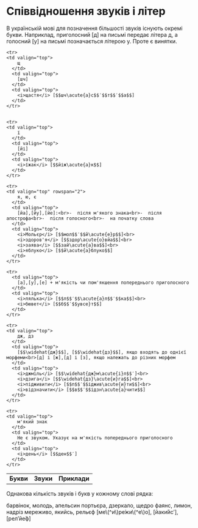 # Співвідношення звуків і літер

В українськiй мовi для позначення бiльшостi звукiв iснують окремi букви. Наприклад, приголосний [<span class="p1">д</span>] на письмi передає лiтера <span class="p1">д</span>, а голосний [<span class="p1">у</span>] на письмi позначається лiтерою <span class="p1">y</span>. Проте є винятки.


<table>
  <body>
    <tr>
      <td align="center" valign="top">
        <b>Букви</b>
      </td>
      <td align="center" valign="top" >
        <b>Звуки</b>
      </td>
      <td align="center" valign="top" >
        <b>Приклади</b>
      </td>
    </tr>

    <tr>
    <td valign="top">
        щ
      </td>
      <td valign="top">
        [шч]
      </td>
      <td valign="top">
        <i>щастя</i> [$$шч\acute{а}с$$′$$т$$′$$а$$]
      </td>
    </tr>


    <tr>
    <td valign="top">
        ї
      </td>
      <td valign="top">
        [йі]
      </td>
      <td valign="top">
        <i>їжак</i> [$$йіж\acute{а}к$$]
      </td>
    </tr>

    <tr>
    <td valign="top" rowspan="2">
        я, ю, є
      </td>
      <td valign="top">
        [йа],[йу],[йе]:<br>-  після м'якого знака<br>-  після апострофа<br>-  після голосного<br>-  на початку слова
      </td>
      <td valign="top">
        <i>Мольєр</i> [$$мол$$′$$й\acute{е}р$$]<br>
        <i>здоров'я</i> [$$здор\acute{о}вйа$$]<br>
        <i>заява</i> [$$зай\acute{а}ва$$]<br>
        <i>яблуко</i> [$$й\acute{а}блуко$$]
      </td>
    </tr>

    <tr>
      <td valign="top">
        [а],[у],[е] + м'якість чи пом'якшення попереднього приголосного
      </td>
      <td valign="top">
        <i>лялька</i> [$$л$$′$$\acute{а}л$$′$$ка$$]<br>
        <i>бювет</i> [$$б$$′$$увсе}т$$]
      </td>
    </tr>

    <tr>
    <td valign="top">
        дж, дз
      </td>
      <td valign="top">
        [$$\widehat{дж}$$], [$$\widehat{дз}$$], якщо входять до однієї морфеми<br>[д] і [ж],[д] і [з], якщо належать до різних морфем
      </td>
      <td valign="top">
        <i>джміль</i> [$$\widehat{дж}м\acute{і}л$$′]<br>
        <i>дзига</i> [$$\widehat{дз}\acute{и}га$$]<br>
        <i>підживити</i> [$$п$$′$$іджив\acute{и}ти$$]<br>
        <i>відзначити</i> [$$в$$′$$ідзн\acute{а}чити$$]
      </td>
    </tr>

    <tr>
    <td valign="top">
        м'який знак
      </td>
      <td valign="top">
        Не є звуком. Указує на м'якість попереднього приголосного
      </td>
      <td valign="top">
        <i>день</i> [$$ден$$′]
      </td>
    </tr>
  </body>
</table>



<quiz correctLabel="correct" incorrectLabel="incorrect" checkLabel="check">
    <question text="">
        <p>Однакова кількість звуків і букв у кожному слові рядка:</p>
        <answer>барвінок, молодь, апельсин</answer>
        <answer>портьєра, дзеркало, щедро</answer>
        <answer>фаянс, лимон, надріз</answer>
        <answer correct>мереживо, якийсь, рельєф </answer>
        <explanation>
        [ме\(^и\)ре́жи\(^е\)о], [йаки́йс′], [рел′йе́ф]
        </explanation>
    </question>
</quiz>
